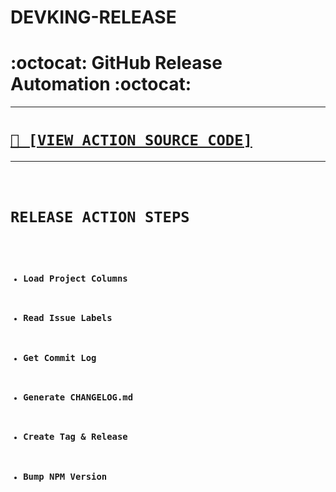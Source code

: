 # DEVKING-RELEASE
# :octocat: GitHub Release Automation :octocat:

---

<h1><code><a href='https://github.com/cogsmith/devking-release/blob/main/app.js'>📄 [VIEW ACTION SOURCE CODE]</a></code></h1>

---

<code>

# RELEASE ACTION STEPS
- ### Load Project Columns 
- ### Read Issue Labels 
- ### Get Commit Log
- ### Generate CHANGELOG.md
- ### Create Tag & Release
- ### Bump NPM Version

</code>